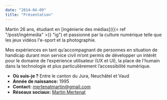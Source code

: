 ```yaml
---
date: "2014-04-09"
title: "Présentation"
---
```


Martin 26 ans, étudiant en [ingénierie des médias]({{< ref "/post/ingémedia" >}} "ig") et passionné par la culture numérique telle que les jeux vidéos l'e-sport et la photographie.




Mes expériences en tant qu’accompagnant de personnes en situation de handicap durant mon service civil m’ont permis de développer un intérêt pour le domaine de l’expérience utilisateur (UX et UI), la place de l'humain dans la technologie et plus particulièrement l’accessibilité numérique.

* **Où suis-je ?** Entre le canton du Jura, Neuchâtel et Vaud
 * **Année de naissance:** 1995
 * **Contact:** mertenatmartin@gmail.com
* **Réseaux sociaux:** [Martin Mertenat](https://linktr.ee/martin.mertenat)

